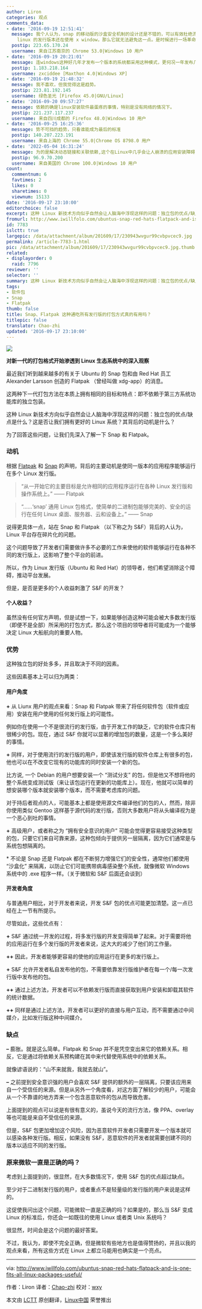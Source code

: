 ```yaml
---
author: Liron
categories: 观点
comments_data:
- date: '2016-09-19 12:51:41'
  message: 我个人认为，snap 的移动版的沙盒安全机制的设计还是不错的，可以有效杜绝流氓和病毒软件等非法行为。但是，桌面版的 snap 却可以轻松绕过这一机制，只要
    linux 的发行版本还在使用 x window，那么它就无法避免这一点。是时候进行一场革命了！
  postip: 223.65.170.24
  username: 来自江苏南京的 Chrome 53.0|Windows 10 用户
- date: '2016-09-19 20:21:01'
  message: 连windows这种好几年才发布一个版本的系统都采用这种模式，更何况一年发布几百种不同版本的linux。&quot;依赖&quot;阻碍Linux发展多少年了，至今只能在服务器领域有所发展！
  postip: 1.183.218.164
  username: zxciddee [Maxthon 4.0|Windows XP]
- date: '2016-09-19 21:48:32'
  message: 我不喜欢，但我觉得这是趋势。
  postip: 223.81.192.145
  username: 绿色圣光 [Firefox 45.0|GNU/Linux]
- date: '2016-09-20 09:57:27'
  message: 依赖的确是linux安装软件最蛋疼的事情，特别是没有网络的情况下。
  postip: 221.237.117.237
  username: 来自四川成都的 Firefox 48.0|Windows 10 用户
- date: '2016-09-25 16:25:36'
  message: 势不可挡的趋势，只看谁能成为最后的标准
  postip: 140.207.223.191
  username: 来自上海的 Chrome 55.0|Chrome OS 8798.0 用户
- date: '2022-05-04 16:31:24'
  message: 为的是解决动态链接和关联依赖,这个在Linux中几乎会让人崩溃的应用安装障碍.但大多数时候,这个问题正在被各大发行版处理的越来越好.有了snap和flatpak的出现,又多了一种选择,总是幸福的,但不希望是唯一的选项.这并不是我希望看到的,虽然我的发声可能于事无补,但我要发出自己的声音.这就是开源的意义.
  postip: 96.9.70.200
  username: 来自美国的 Chrome 100.0|Windows 10 用户
count:
  commentnum: 6
  favtimes: 2
  likes: 0
  sharetimes: 0
  viewnum: 15133
date: '2016-09-17 23:10:00'
editorchoice: false
excerpt: 这种 Linux 新技术方向似乎自然会让人脑海中浮现这样的问题：独立包的优点/缺点是什么？这是否让我们拥有更好的 Linux 系统？其背后的动机是什么？
fromurl: http://www.iwillfolo.com/ubuntus-snap-red-hats-flatpack-and-is-one-fits-all-linux-packages-useful/
id: 7783
islctt: true
largepic: /data/attachment/album/201609/17/230943wvgur99cvbpvcec9.jpg
permalink: /article-7783-1.html
pic: /data/attachment/album/201609/17/230943wvgur99cvbpvcec9.jpg.thumb.jpg
related:
- displayorder: 0
  raid: 7796
reviewer: ''
selector: ''
summary: 这种 Linux 新技术方向似乎自然会让人脑海中浮现这样的问题：独立包的优点/缺点是什么？这是否让我们拥有更好的 Linux 系统？其背后的动机是什么？
tags:
- 软件包
- Snap
- Flatpak
thumb: false
title: Snap、Flatpak 这种通吃所有发行版的打包方式真的有用吗？
titlepic: false
translator: Chao-zhi
updated: '2016-09-17 23:10:00'
---
```


![](/data/attachment/album/201609/17/230943wvgur99cvbpvcec9.jpg)


**对新一代的打包格式开始渗透到 Linux 生态系统中的深入观察**


最近我们听到越来越多的有关于 Ubuntu 的 Snap 包和由 Red Hat 员工 Alexander Larsson 创造的 Flatpak （曾经叫做 xdg-app）的消息。


这两种下一代打包方法在本质上拥有相同的目标和特点：即不依赖于第三方系统功能库的独立包装。


这种 Linux 新技术方向似乎自然会让人脑海中浮现这样的问题：独立包的优点/缺点是什么？这是否让我们拥有更好的 Linux 系统？其背后的动机是什么？


为了回答这些问题，让我们先深入了解一下 Snap 和 Flatpak。


### 动机


根据 [Flatpak](http://flatpak.org/press/2016-06-21-flatpak-released.html) 和 [Snap](https://insights.ubuntu.com/2016/06/14/universal-snap-packages-launch-on-multiple-linux-distros) 的声明，背后的主要动机是使同一版本的应用程序能够运行在多个 Linux 发行版。



> 
> “从一开始它的主要目标是允许相同的应用程序运行在各种 Linux 发行版和操作系统上。” —— Flatpak
> 
> 
> 



> 
> “……‘snap’ 通用 Linux 包格式，使简单的二进制包能够完美的、安全的运行在任何 Linux 桌面、服务器、云和设备上。” —— Snap
> 
> 
> 


说得更具体一点，站在 Snap 和 Flatpak （以下称之为 S&F）背后的人认为，Linux 平台存在碎片化的问题。


这个问题导致了开发者们需要做许多不必要的工作来使他的软件能够运行在各种不同的发行版上，这影响了整个平台的前进。


所以，作为 Linux 发行版（Ubuntu 和 Red Hat）的领导者，他们希望消除这个障碍，推动平台发展。


但是，是否是更多的个人收益刺激了 S&F 的开发？


#### 个人收益？


虽然没有任何官方声明，但是试想一下，如果能够创造这种可能会被大多数发行版（即便不是全部）所采用的打包方式，那么这个项目的领导者将可能成为一个能够决定 Linux 大船航向的重要人物。


### 优势


这种独立包的好处多多，并且取决于不同的因素。


这些因素基本上可以归为两类：


#### 用户角度


**+** 从 Liunx 用户的观点来看：Snap 和 Flatpak 带来了将任何软件包（软件或应用）安装在用户使用的任何发行版上的可能性。


例如你在使用一个不是很流行的发行版，由于开发工作的缺乏，它的软件仓库只有很稀少的包。现在，通过 S&F 你就可以显著的增加包的数量，这是一个多么美好的事情。


**+** 同样，对于使用流行的发行版的用户，即使该发行版的软件仓库上有很多的包，他也可以在不改变它现有的功能库的同时安装一个新的包。


比方说, 一个 Debian 的用户想要安装一个 “测试分支” 的包，但是他又不想将他的整个系统变成测试版（来让该包运行在更新的功能库上）。现在，他就可以简单的想安装哪个版本就安装哪个版本，而不需要考虑库的问题。


对于持后者观点的人，可能基本上都是使用源文件编译他们的包的人，然而，除非你使用类似 Gentoo 这样基于源代码的发行版，否则大多数用户将从头编译视为是一个恶心到吐的事情。


**+** 高级用户，或者称之为 “拥有安全意识的用户” 可能会觉得更容易接受这种类型的包，只要它们来自可靠来源，这种包倾向于提供另一层隔离，因为它们通常是与系统包想隔离的。


\* 不论是 Snap 还是 Flatpak 都在不断努力增强它们的安全性，通常他们都使用 “沙盒化” 来隔离，以防止它们可能携带病毒感染整个系统，就像微软 Windows 系统中的 .exe 程序一样。（关于微软和 S&F 后面还会谈到）


#### 开发者角度


与普通用户相比，对于开发者来说，开发 S&F 包的优点可能更加清楚。这一点已经在上一节有所提示。


尽管如此，这些优点有：


**+** S&F 通过统一开发的过程，将多发行版的开发变得简单了起来。对于需要将他的应用运行在多个发行版的开发者来说，这大大的减少了他们的工作量。


**++** 因此，开发者能够更容易的使他的应用运行在更多的发行版上。


**+** S&F 允许开发者私自发布他的包，不需要依靠发行版维护者在每一个/每一次发行版中发布他的包。


**++** 通过上述方法，开发者可以不依赖发行版而直接获取到用户安装和卸载其软件的统计数据。


**++** 同样是通过上述方法，开发者可以更好的直接与用户互动，而不需要通过中间媒介，比如发行版这种中间媒介。


### 缺点


**–** 膨胀。就是这么简单。Flatpak 和 Snap 并不是凭空变出来它的依赖关系。相反，它是通过将依赖关系预构建在其中来代替使用系统中的依赖关系。


就像谚语说的：“山不来就我，我就去就山”。


**–** 之前提到安全意识强的用户会喜欢 S&F 提供的额外的一层隔离，只要该应用来自一个受信任的来源。但是从另外一个角度看，对这方面了解较少的用户，可能会从一个不靠谱的地方弄来一个包含恶意软件的包从而导致危害。


上面提到的观点可以说是有很有意义的，虽说今天的流行方法，像 PPA、overlay 等也可能是来自不受信任的来源。


但是，S&F 包更加增加这个风险，因为恶意软件开发者只需要开发一个版本就可以感染各种发行版。相反，如果没有 S&F，恶意软件的开发者就需要创建不同的版本以适应不同的发行版。


### 原来微软一直是正确的吗？


考虑到上面提到的，很显然，在大多数情况下，使用 S&F 包的优点超过缺点。


至少对于二进制发行版的用户，或者重点不是轻量级的发行版的用户来说是这样的。


这促使我问出这个问题，可能微软一直是正确的吗？如果是的，那么当 S&F 变成 Linux 的标准后，你还会一如既往的使用 Linux 或者类 Unix 系统吗？


很显然，时间会是这个问题的最好答案。


不过，我认为，即使不完全正确，但是微软有些地方也是值得赞扬的，并且以我的观点来看，所有这些方式在 Linux 上都立马能用也确实是一个亮点。




---


via: <http://www.iwillfolo.com/ubuntus-snap-red-hats-flatpack-and-is-one-fits-all-linux-packages-useful/>


作者：Liron 译者：[Chao-zhi](https://github.com/Chao-zhi) 校对：[wxy](https://github.com/wxy)


本文由 [LCTT](https://github.com/LCTT/TranslateProject) 原创翻译，[Linux中国](https://linux.cn/) 荣誉推出